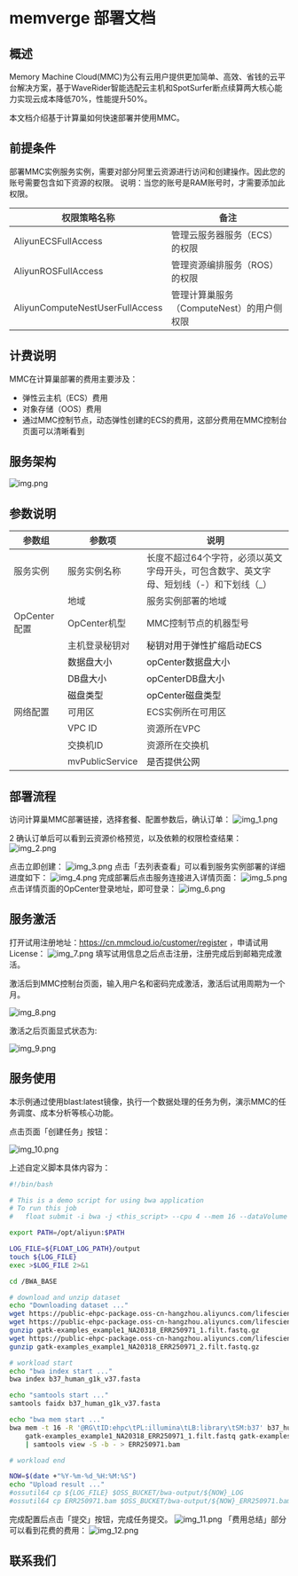 # memverge 部署文档
## 概述
Memory Machine Cloud(MMC)为公有云用户提供更加简单、高效、省钱的云平台解决方案，基于WaveRider智能选配云主机和SpotSurfer断点续算两大核心能力实现云成本降低70%，性能提升50%。

本文档介绍基于计算巢如何快速部署并使用MMC。
## 前提条件

部署MMC实例服务实例，需要对部分阿里云资源进行访问和创建操作。因此您的账号需要包含如下资源的权限。 说明：当您的账号是RAM账号时，才需要添加此权限。

| <font style="color:rgb(51, 51, 51);">权限策略名称</font> | <font style="color:rgb(51, 51, 51);">备注</font> |
| --- | --- |
| <font style="color:rgb(51, 51, 51);">AliyunECSFullAccess</font> | <font style="color:rgb(51, 51, 51);">管理云服务器服务（ECS）的权限</font> |
| <font style="color:rgb(51, 51, 51);">AliyunROSFullAccess</font> | <font style="color:rgb(51, 51, 51);">管理资源编排服务（ROS）的权限</font> |
| <font style="color:rgb(51, 51, 51);">AliyunComputeNestUserFullAccess</font> | <font style="color:rgb(51, 51, 51);">管理计算巢服务（ComputeNest）的用户侧权限</font> |


## 计费说明
MMC在计算巢部署的费用主要涉及：

* 弹性云主机（ECS）费用
* 对象存储（OOS）费用
* 通过MMC控制节点，动态弹性创建的ECS的费用，这部分费用在MMC控制台页面可以清晰看到
## 服务架构

![img.png](img.png)

## 参数说明

| <font style="color:rgb(51, 51, 51);">参数组</font> | <font style="color:rgb(51, 51, 51);">参数项</font> | <font style="color:rgb(51, 51, 51);">说明</font> |
| --- | --- | --- |
| <font style="color:rgb(51, 51, 51);">服务实例</font> | <font style="color:rgb(51, 51, 51);">服务实例名称</font> | <font style="color:rgb(51, 51, 51);">长度不超过64个字符，必须以英文字母开头，可包含数字、英文字母、短划线（-）和下划线（_）</font> |
| | <font style="color:rgb(51, 51, 51);">地域</font> | <font style="color:rgb(51, 51, 51);">服务实例部署的地域</font> |
| <font style="color:rgb(51, 51, 51);">OpCenter配置</font> | <font style="color:rgb(51, 51, 51);">OpCenter机型</font> | <font style="color:rgb(51, 51, 51);">MMC控制节点的机器型号</font> |
| | <font style="color:rgb(51, 51, 51);">主机登录秘钥对</font> | 秘钥对用于弹性扩缩启动ECS |
| | 数据盘大小 | opCenter数据盘大小 |
| | DB盘大小 | opCenterDB盘大小 |
| | 磁盘类型 | opCenter磁盘类型 |
| <font style="color:rgb(51, 51, 51);">网络配置</font> | <font style="color:rgb(51, 51, 51);">可用区</font> | <font style="color:rgb(51, 51, 51);">ECS实例所在可用区</font> |
| | <font style="color:rgb(51, 51, 51);">VPC ID</font> | <font style="color:rgb(51, 51, 51);">资源所在VPC</font> |
| | <font style="color:rgb(51, 51, 51);">交换机ID</font> | <font style="color:rgb(51, 51, 51);">资源所在交换机</font> |
| | <font style="color:rgb(51, 51, 51);">mvPublicService</font> | 是否提供公网 |



## 部署流程
访问计算巢MMC部署链接，选择套餐、配置参数后，确认订单：
![img_1.png](img_1.png)

2 确认订单后可以看到云资源价格预览，以及依赖的权限检查结果：
![img_2.png](img_2.png)

点击立即创建：
![img_3.png](img_3.png)
点击「去列表查看」可以看到服务实例部署的详细进度如下：
![img_4.png](img_4.png)
完成部署后点击服务连接进入详情页面：
![img_5.png](img_5.png)
点击详情页面的OpCenter登录地址，即可登录：
![img_6.png](img_6.png)
## 服务激活
打开试用注册地址：https://cn.mmcloud.io/customer/register ，申请试用License：
![img_7.png](img_7.png)
填写试用信息之后点击注册，注册完成后到邮箱完成激活。

激活后到MMC控制台页面，输入用户名和密码完成激活，激活后试用周期为一个月。

![img_8.png](img_8.png)

激活之后页面显式状态为:

![img_9.png](img_9.png)

## 服务使用
本示例通过使用blast:latest镜像，执行一个数据处理的任务为例，演示MMC的任务调度、成本分析等核心功能。

点击页面「创建任务」按钮：

![img_10.png](img_10.png)

上述自定义脚本具体内容为：

```bash
#!/bin/bash

# This is a demo script for using bwa application
# To run this job
#   float submit -i bwa -j <this_script> --cpu 4 --mem 16 --dataVolume [size=64]:/data

export PATH=/opt/aliyun:$PATH

LOG_FILE=${FLOAT_LOG_PATH}/output
touch ${LOG_FILE}
exec >$LOG_FILE 2>&1

cd /BWA_BASE

# download and unzip dataset
echo "Downloading dataset ..."
wget https://public-ehpc-package.oss-cn-hangzhou.aliyuncs.com/lifescience/b37_human_g1k_v37.fasta
wget https://public-ehpc-package.oss-cn-hangzhou.aliyuncs.com/lifescience/gatk-examples_example1_NA20318_ERR250971_1.filt.fastq.gz
gunzip gatk-examples_example1_NA20318_ERR250971_1.filt.fastq.gz
wget https://public-ehpc-package.oss-cn-hangzhou.aliyuncs.com/lifescience/gatk-examples_example1_NA20318_ERR250971_2.filt.fastq.gz
gunzip gatk-examples_example1_NA20318_ERR250971_2.filt.fastq.gz

# workload start
echo "bwa index start ..."
bwa index b37_human_g1k_v37.fasta

echo "samtools start ..."
samtools faidx b37_human_g1k_v37.fasta

echo "bwa mem start ..."
bwa mem -t 16 -R '@RG\tID:ehpc\tPL:illumina\tLB:library\tSM:b37' b37_human_g1k_v37.fasta \
    gatk-examples_example1_NA20318_ERR250971_1.filt.fastq gatk-examples_example1_NA20318_ERR250971_2.filt.fastq \
    | samtools view -S -b - > ERR250971.bam

# workload end

NOW=$(date +"%Y-%m-%d_%H:%M:%S")
echo "Upload result ..."
#ossutil64 cp ${LOG_FILE} $OSS_BUCKET/bwa-output/${NOW}_LOG
#ossutil64 cp ERR250971.bam $OSS_BUCKET/bwa-output/${NOW}_ERR250971.bam
```

完成配置后点击「提交」按钮，完成任务提交。
![img_11.png](img_11.png)
「费用总结」部分可以看到花费的费用：
![img_12.png](img_12.png)
## 联系我们